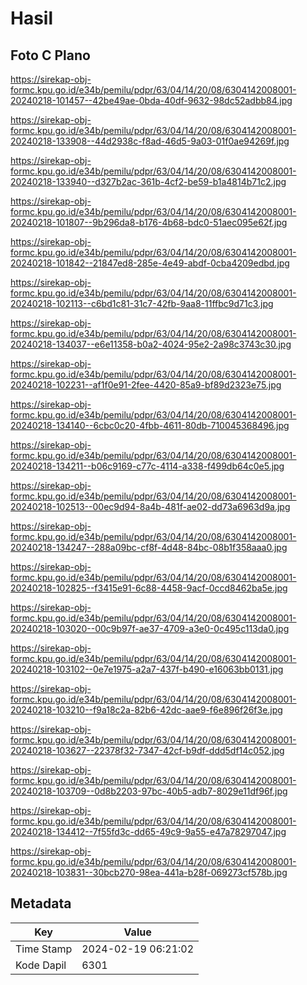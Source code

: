 # Hasil

## Foto C Plano

https://sirekap-obj-formc.kpu.go.id/e34b/pemilu/pdpr/63/04/14/20/08/6304142008001-20240218-101457--42be49ae-0bda-40df-9632-98dc52adbb84.jpg

https://sirekap-obj-formc.kpu.go.id/e34b/pemilu/pdpr/63/04/14/20/08/6304142008001-20240218-133908--44d2938c-f8ad-46d5-9a03-01f0ae94269f.jpg

https://sirekap-obj-formc.kpu.go.id/e34b/pemilu/pdpr/63/04/14/20/08/6304142008001-20240218-133940--d327b2ac-361b-4cf2-be59-b1a4814b71c2.jpg

https://sirekap-obj-formc.kpu.go.id/e34b/pemilu/pdpr/63/04/14/20/08/6304142008001-20240218-101807--9b296da8-b176-4b68-bdc0-51aec095e62f.jpg

https://sirekap-obj-formc.kpu.go.id/e34b/pemilu/pdpr/63/04/14/20/08/6304142008001-20240218-101842--21847ed8-285e-4e49-abdf-0cba4209edbd.jpg

https://sirekap-obj-formc.kpu.go.id/e34b/pemilu/pdpr/63/04/14/20/08/6304142008001-20240218-102113--c6bd1c81-31c7-42fb-9aa8-11ffbc9d71c3.jpg

https://sirekap-obj-formc.kpu.go.id/e34b/pemilu/pdpr/63/04/14/20/08/6304142008001-20240218-134037--e6e11358-b0a2-4024-95e2-2a98c3743c30.jpg

https://sirekap-obj-formc.kpu.go.id/e34b/pemilu/pdpr/63/04/14/20/08/6304142008001-20240218-102231--af1f0e91-2fee-4420-85a9-bf89d2323e75.jpg

https://sirekap-obj-formc.kpu.go.id/e34b/pemilu/pdpr/63/04/14/20/08/6304142008001-20240218-134140--6cbc0c20-4fbb-4611-80db-710045368496.jpg

https://sirekap-obj-formc.kpu.go.id/e34b/pemilu/pdpr/63/04/14/20/08/6304142008001-20240218-134211--b06c9169-c77c-4114-a338-f499db64c0e5.jpg

https://sirekap-obj-formc.kpu.go.id/e34b/pemilu/pdpr/63/04/14/20/08/6304142008001-20240218-102513--00ec9d94-8a4b-481f-ae02-dd73a6963d9a.jpg

https://sirekap-obj-formc.kpu.go.id/e34b/pemilu/pdpr/63/04/14/20/08/6304142008001-20240218-134247--288a09bc-cf8f-4d48-84bc-08b1f358aaa0.jpg

https://sirekap-obj-formc.kpu.go.id/e34b/pemilu/pdpr/63/04/14/20/08/6304142008001-20240218-102825--f3415e91-6c88-4458-9acf-0ccd8462ba5e.jpg

https://sirekap-obj-formc.kpu.go.id/e34b/pemilu/pdpr/63/04/14/20/08/6304142008001-20240218-103020--00c9b97f-ae37-4709-a3e0-0c495c113da0.jpg

https://sirekap-obj-formc.kpu.go.id/e34b/pemilu/pdpr/63/04/14/20/08/6304142008001-20240218-103102--0e7e1975-a2a7-437f-b490-e16063bb0131.jpg

https://sirekap-obj-formc.kpu.go.id/e34b/pemilu/pdpr/63/04/14/20/08/6304142008001-20240218-103210--f9a18c2a-82b6-42dc-aae9-f6e896f26f3e.jpg

https://sirekap-obj-formc.kpu.go.id/e34b/pemilu/pdpr/63/04/14/20/08/6304142008001-20240218-103627--22378f32-7347-42cf-b9df-ddd5df14c052.jpg

https://sirekap-obj-formc.kpu.go.id/e34b/pemilu/pdpr/63/04/14/20/08/6304142008001-20240218-103709--0d8b2203-97bc-40b5-adb7-8029e11df96f.jpg

https://sirekap-obj-formc.kpu.go.id/e34b/pemilu/pdpr/63/04/14/20/08/6304142008001-20240218-134412--7f55fd3c-dd65-49c9-9a55-e47a78297047.jpg

https://sirekap-obj-formc.kpu.go.id/e34b/pemilu/pdpr/63/04/14/20/08/6304142008001-20240218-103831--30bcb270-98ea-441a-b28f-069273cf578b.jpg


## Metadata

| Key        | Value               |
| ---------- | ------------------- |
| Time Stamp | 2024-02-19 06:21:02 |
| Kode Dapil | 6301                |



